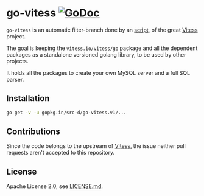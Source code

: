 # go-vitess [![GoDoc](https://godoc.org/gopkg.in/src-d/go-vitess.v1?status.svg)](https://godoc.org/gopkg.in/src-d/go-vitess.v1)

`go-vitess` is an automatic filter-branch done by an [script](https://github.com/src-d/go-mysql-server/blob/master/_scripts/go-vitess/Makefile), of the great  [Vitess](github.com/vitessio/vitess) project.

The goal is keeping the `vitess.io/vitess/go` package and all the dependent packages as a standalone versioned golang library, to be used by other projects.

It holds all the packages to create your own MySQL server and a full SQL parser.

## Installation

```sh
go get -v -u gopkg.in/src-d/go-vitess.v1/...
```

## Contributions

Since the code belongs to the upstream of [Vitess](github.com/vitessio/vitess),
the issue neither pull requests aren't accepted to this repository.

## License

Apache License 2.0, see [LICENSE.md](LICENSE.md).
